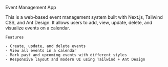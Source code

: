  Event Management App

This is a web-based event management system built with Next.js, Tailwind CSS, and Ant Design. It allows users to add, view, update, delete, and visualize events on a calendar.

    Features

    - Create, update, and delete events
    - View all events in a calendar
    - Mark past and upcoming events with different styles
    - Responsive layout and modern UI using Tailwind + Ant Design
    


